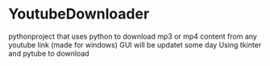 # YoutubeDownloader
pythonproject that uses python to download mp3 or mp4 content from any youtube link
(made for windows)
GUI will be updatet some day
Using tkinter and pytube to download
